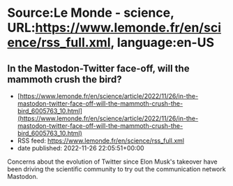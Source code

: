 # Source:Le Monde - science, URL:https://www.lemonde.fr/en/science/rss_full.xml, language:en-US

## In the Mastodon-Twitter face-off, will the mammoth crush the bird?
 - [https://www.lemonde.fr/en/science/article/2022/11/26/in-the-mastodon-twitter-face-off-will-the-mammoth-crush-the-bird_6005763_10.html](https://www.lemonde.fr/en/science/article/2022/11/26/in-the-mastodon-twitter-face-off-will-the-mammoth-crush-the-bird_6005763_10.html)
 - RSS feed: https://www.lemonde.fr/en/science/rss_full.xml
 - date published: 2022-11-26 22:05:51+00:00

Concerns about the evolution of Twitter since Elon Musk's takeover have been driving the scientific community to try out the communication network Mastodon.


